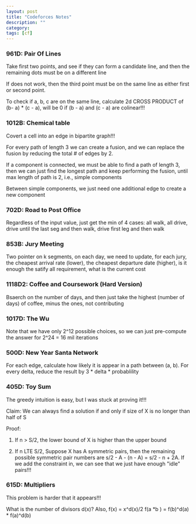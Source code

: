 ```yaml
---
layout: post
title: "Codeforces Notes"
description: ""
category: 
tags: [cf]
---
```


### 961D: Pair Of Lines 

Take first two points, and see if they can form a candidate line, and then the remaining dots must be on a different line 

If does not work, then the third point must be on the same line as either first or second point.

To check if a, b, c are on the same line, calculate 2d CROSS PRODUCT of (b- a) * (c - a), will be 0 if (b - a) and (c - a) are colinear!!!


### 1012B: Chemical table

Covert a cell into an edge in bipartite graph!!!

For every path of length 3 we can create a fusion, and we can replace the fusion by reducing the total # of edges by 2.

If a component is connected, we must be able to find a path of length 3, then we can just find the longest path and keep performing the fusion, until max length of path is 2, i.e., simple components

Between simple components, we just need one additional edge to create a new component

### 702D: Road to Post Office

Regardless of the input value, just get the min of 4 cases: all walk, all drive, drive until the last seg and then walk, drive first leg and then walk

### 853B: Jury Meeting

Two pointer on k segments, on each day, we need to update, for each jury, the cheapest arrival rate (lower), the cheapest departure date (higher), is it enough the satify all requirement, what is the current cost

### 1118D2: Coffee and Coursework (Hard Version)

Bsaerch on the number of days, and then just take the highest (number of days) of coffee, minus the ones, not contributing  

### 1017D: The Wu
Note that we have only 2^12 possible choices, so we can just pre-compute the answer for 2^24 = 16 mil iterations

### 500D: New Year Santa Network

For each edge, calculate how likely it is appear in a path between (a, b). For every delta, reduce the result by 3 * delta * probablility

### 405D: Toy Sum

The greedy intuition is easy, but I was stuck at proving it!!!

Claim: We can always find a solution if and only if size of X is no longer than half of S

Proof: 

1. If n > S/2, the lower bound of X is higher than the upper bound

2. If n LTE S/2,  Suppose X has A symmetric pairs, then the remaining possible symmetric pair numbers are s/2 - A - (n - A) = s/2 - n + 2A. If we add the constraint in, we can see that we just have enough "idle" pairs!!!  

### 615D: Multipliers

This problem is harder that it appears!!!

What is the number of divisors d(x)? Also, f(x) = x^d(x)/2
f(a *b ) = f(b)^d(a) * f(a)^d(b)



